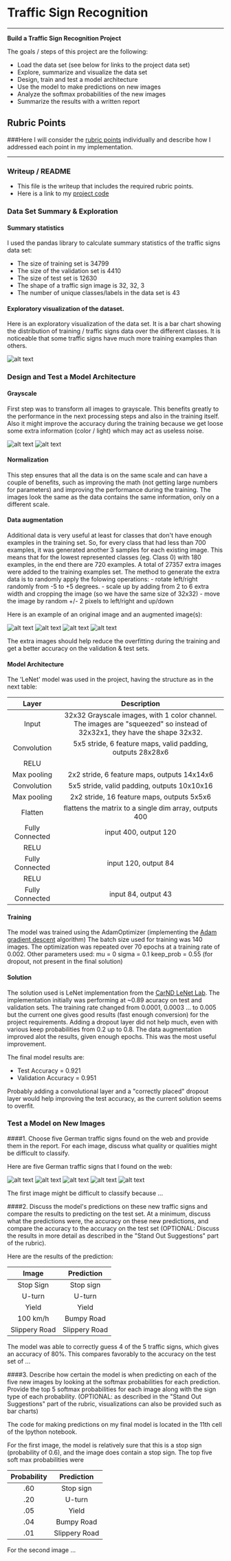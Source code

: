 # **Traffic Sign Recognition** 

---

**Build a Traffic Sign Recognition Project**

The goals / steps of this project are the following:
* Load the data set (see below for links to the project data set)
* Explore, summarize and visualize the data set
* Design, train and test a model architecture
* Use the model to make predictions on new images
* Analyze the softmax probabilities of the new images
* Summarize the results with a written report


[//]: # (Image References)

[image1]: ./writeup_imgs/class-distribution.png "Class Dist Visualization"
[image2]: ./writeup_imgs/b_gray.png "Before Grayscaling"
[image3]: ./writeup_imgs/a_gray.png "After Grayscaling"
[image4]: ./writeup_imgs/t_orig.png "Transformed Sign Original"
[image5]: ./writeup_imgs/t_1.png "Transformed Sign 1"
[image6]: ./writeup_imgs/t_2.png "Transformed Sign 2"
[image7]: ./writeup_imgs/t_3.png "Transformed Sign 3"
[image8]: ./writeup_imgs/lenet5.png "Lenet5 architecture"

## Rubric Points
###Here I will consider the [rubric points](https://review.udacity.com/#!/rubrics/481/view) individually and describe how I addressed each point in my implementation.  

---
### Writeup / README

 - This file is the writeup that includes the required rubric points.
 - Here is a link to my [project code](https://github.com/adifatol/CarND-Traffic-Sign-Classifier-Project/blob/master/Traffic_Sign_Classifier.ipynb)

### Data Set Summary & Exploration

#### Summary statistics
I used the pandas library to calculate summary statistics of the traffic
signs data set:

* The size of training set is 34799
* The size of the validation set is 4410
* The size of test set is 12630
* The shape of a traffic sign image is 32, 32, 3
* The number of unique classes/labels in the data set is 43

#### Exploratory visualization of the dataset.

Here is an exploratory visualization of the data set. It is a bar chart showing the distribution of training / traffic signs data over the different classes. It is noticeable that some traffic signs have much more training examples than others.

![alt text][image1]

### Design and Test a Model Architecture

#### Grayscale
First step was to transform all images to grayscale. This benefits greatly to the performance in the next processing steps and also in the training itself. Also it might improve the accuracy during the training because we get loose some extra information (color / light) which may act as useless noise.

![alt text][image2]   ![alt text][image3]

#### Normalization
This step ensures that all the data is on the same scale and can have a couple of benefits, such as improving the math (not getting large numbers for parameters) and improving the performance during the training. The images look the same as the data contains the same information, only on a different scale.

#### Data augmentation
Additional data is very useful at least for classes that don't have enough examples in the training set. So, for every class that had less than 700 examples, it was generated another 3 samples for each existing image. This means that for the lowest represented classes (eg. Class 0) with 180 examples, in the end there are 720 examples. A total of 27357 extra images were added to the training examples set.
The method to generate the extra data is to randomly apply the folowing operations:
    - rotate left/right randomly from -5 to +5 degrees.
    - scale up by adding from 2 to 6 extra width and cropping the image (so we have the same size of 32x32)
    - move the image by random +/- 2 pixels to left/right and up/down

Here is an example of an original image and an augmented image(s):

![alt text][image4] ![alt text][image5] ![alt text][image6] ![alt text][image7]

The extra images should help reduce the overfitting during the training and get a better accuracy on the validation & test sets.

#### Model Architecture

The 'LeNet' model was used in the project, having the structure as in the next table:

| Layer         		|     Description	        					| 
|:---------------------:|:---------------------------------------------:| 
| Input         		| 32x32 Grayscale images, with 1 color channel. The images are "squeezed" so instead of 32x32x1, they have the shape 32x32. | 
| Convolution     	| 5x5 stride, 6 feature maps, valid padding, outputs 28x28x6 	|
| RELU					|												|
| Max pooling	      	| 2x2 stride, 6 feature maps, outputs 14x14x6 				|
| Convolution	    | 5x5 stride, valid padding, outputs 10x10x16      									|
| Max pooling	      	| 2x2 stride, 16 feature maps, outputs 5x5x6 				|
| Flatten		| flattens the matrix to a single dim array, outputs 400									|
| Fully Connected				| input 400, output 120        									|
| RELU					|												|
| Fully Connected				| input 120, output 84        									|
| RELU					|												|
| Fully Connected				| input 84, output 43									|

#### Training
The model was trained using the AdamOptimizer (implementing the [Adam gradient descent](https://arxiv.org/abs/1412.6980) algorithm)
The batch size used for training was 140 images.
The optimization was repeated over 70 epochs at a training rate of 0.002.
Other parameters used:
    mu = 0
    sigma = 0.1
    keep_prob = 0.55 (for dropout, not present in the final solution)

#### Solution
The solution used is LeNet implementation from the [CarND LeNet Lab](https://github.com/udacity/CarND-LeNet-Lab/blob/master/LeNet-Lab-Solution.ipynb).
The implementation initially was performing at ~0.89 acuracy on test and validation sets.
The training rate changed from 0.0001, 0.0003 ... to 0.005 but the current one gives good results (fast enough conversion) for the project requirements. Adding a dropout layer did not help much, even with various keep probabilities from 0.2 up to 0.8.
The data augmentation improved alot the results, given enough epochs. This was the most useful improvement.

The final model results are:
 * Test Accuracy = 0.921
 * Validation Accuracy = 0.951

Probably adding a convolutional layer and a "correctly placed" dropout layer would help improving the test accuracy, as the current solution seems to overfit.

### Test a Model on New Images

####1. Choose five German traffic signs found on the web and provide them in the report. For each image, discuss what quality or qualities might be difficult to classify.

Here are five German traffic signs that I found on the web:

![alt text][image4] ![alt text][image5] ![alt text][image6] 
![alt text][image7] ![alt text][image8]

The first image might be difficult to classify because ...

####2. Discuss the model's predictions on these new traffic signs and compare the results to predicting on the test set. At a minimum, discuss what the predictions were, the accuracy on these new predictions, and compare the accuracy to the accuracy on the test set (OPTIONAL: Discuss the results in more detail as described in the "Stand Out Suggestions" part of the rubric).

Here are the results of the prediction:

| Image			        |     Prediction	        					| 
|:---------------------:|:---------------------------------------------:| 
| Stop Sign      		| Stop sign   									| 
| U-turn     			| U-turn 										|
| Yield					| Yield											|
| 100 km/h	      		| Bumpy Road					 				|
| Slippery Road			| Slippery Road      							|


The model was able to correctly guess 4 of the 5 traffic signs, which gives an accuracy of 80%. This compares favorably to the accuracy on the test set of ...

####3. Describe how certain the model is when predicting on each of the five new images by looking at the softmax probabilities for each prediction. Provide the top 5 softmax probabilities for each image along with the sign type of each probability. (OPTIONAL: as described in the "Stand Out Suggestions" part of the rubric, visualizations can also be provided such as bar charts)

The code for making predictions on my final model is located in the 11th cell of the Ipython notebook.

For the first image, the model is relatively sure that this is a stop sign (probability of 0.6), and the image does contain a stop sign. The top five soft max probabilities were

| Probability         	|     Prediction	        					| 
|:---------------------:|:---------------------------------------------:| 
| .60         			| Stop sign   									| 
| .20     				| U-turn 										|
| .05					| Yield											|
| .04	      			| Bumpy Road					 				|
| .01				    | Slippery Road      							|


For the second image ... 


